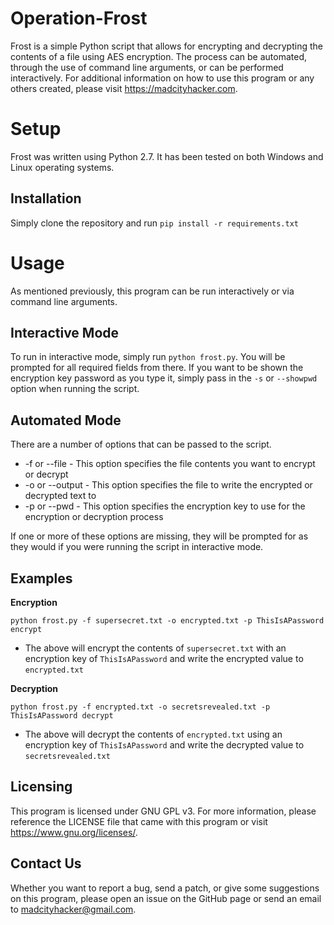 # Operation-Frost

Frost is a simple Python script that allows for encrypting and decrypting the contents of a file using AES encryption. The process can be automated, through the use of command line arguments, or can be performed interactively. For additional information on how to use this program or any others created, please visit https://madcityhacker.com.

# Setup
Frost was written using Python 2.7. It has been tested on both Windows and Linux operating systems.

Installation
------------
Simply clone the repository and run `pip install -r requirements.txt`

# Usage
As mentioned previously, this program can be run interactively or via command line arguments.

Interactive Mode
----------------
To run in interactive mode, simply run `python frost.py`. You will be prompted for all required fields from there. If you want to be shown the encryption key password as you type it, simply pass in the `-s` or `--showpwd` option when running the script.

Automated Mode
--------------
There are a number of options that can be passed to the script.

 * -f or --file <FILE> - This option specifies the file contents you want to encrypt or decrypt
 * -o or --output <FILE> - This option specifies the file to write the encrypted or decrypted text to
 * -p or --pwd <PASSWORD> - This option specifies the encryption key to use for the encryption or decryption process
 
If one or more of these options are missing, they will be prompted for as they would if you were running the script in interactive mode.

Examples
--------
**Encryption**

`python frost.py -f supersecret.txt -o encrypted.txt -p ThisIsAPassword encrypt`
  * The above will encrypt the contents of `supersecret.txt` with an encryption key of `ThisIsAPassword` and write the encrypted value to `encrypted.txt`
  
**Decryption**

`python frost.py -f encrypted.txt -o secretsrevealed.txt -p ThisIsAPassword decrypt`
 * The above will decrypt the contents of `encrypted.txt` using an encryption key of `ThisIsAPassword` and write the decrypted value to `secretsrevealed.txt`
 
 Licensing
 ---------
 This program is licensed under GNU GPL v3. For more information, please reference the LICENSE file that came with this program or visit https://www.gnu.org/licenses/. 
 
 Contact Us
 ----------
 Whether you want to report a bug, send a patch, or give some suggestions on this program, please open an issue on the GitHub page or send an email to madcityhacker@gmail.com.
